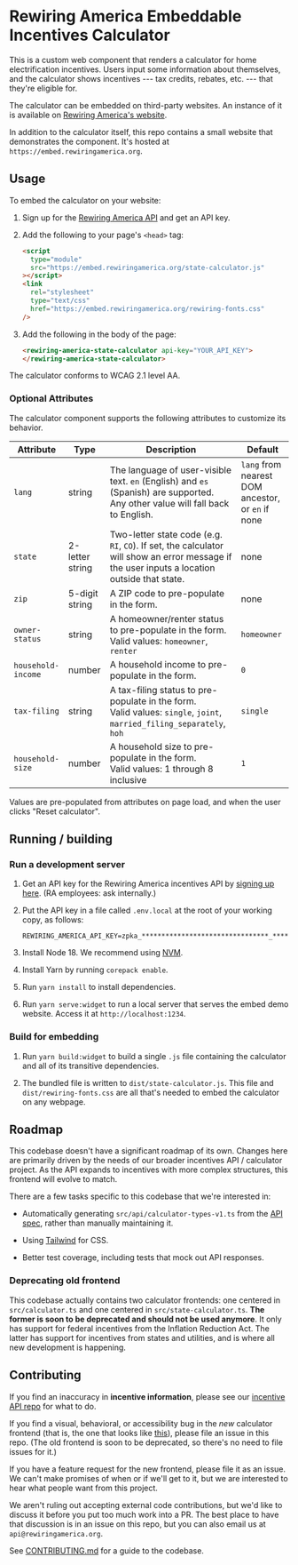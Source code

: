 # Rewiring America Embeddable Incentives Calculator

This is a custom web component that renders a calculator for home electrification incentives. Users input some information about themselves, and the calculator shows incentives --- tax credits, rebates, etc. --- that they're eligible for.

The calculator can be embedded on third-party websites. An instance of it is available on [Rewiring America's website](https://homes.rewiringamerica.org/calculator).

In addition to the calculator itself, this repo contains a small website that demonstrates the component. It's hosted at `https://embed.rewiringamerica.org`.

## Usage

To embed the calculator on your website:

1. Sign up for the [Rewiring America API](https://www.rewiringamerica.org/api) and get an API key.

2. Add the following to your page's `<head>` tag:

   ```html
   <script
     type="module"
     src="https://embed.rewiringamerica.org/state-calculator.js"
   ></script>
   <link
     rel="stylesheet"
     type="text/css"
     href="https://embed.rewiringamerica.org/rewiring-fonts.css"
   />
   ```

3. Add the following in the body of the page:

   ```html
   <rewiring-america-state-calculator api-key="YOUR_API_KEY">
   </rewiring-america-state-calculator>
   ```

The calculator conforms to WCAG 2.1 level AA.

### Optional Attributes

The calculator component supports the following attributes to customize its behavior.

| Attribute          | Type            | Description                                                                                                                                  | Default                                           |
| ------------------ | --------------- | -------------------------------------------------------------------------------------------------------------------------------------------- | ------------------------------------------------- |
| `lang`             | string          | The language of user-visible text. `en` (English) and `es` (Spanish) are supported. Any other value will fall back to English.               | `lang` from nearest DOM ancestor, or `en` if none |
| `state`            | 2-letter string | Two-letter state code (e.g. `RI`, `CO`). If set, the calculator will show an error message if the user inputs a location outside that state. | none                                              |
| `zip`              | 5-digit string  | A ZIP code to pre-populate in the form.                                                                                                      | none                                              |
| `owner-status`     | string          | A homeowner/renter status to pre-populate in the form.<br/>Valid values: `homeowner`, `renter`                                               | `homeowner`                                       |
| `household-income` | number          | A household income to pre-populate in the form.                                                                                              | `0`                                               |
| `tax-filing`       | string          | A tax-filing status to pre-populate in the form.<br/>Valid values: `single`, `joint`, `married_filing_separately`, `hoh`                     | `single`                                          |
| `household-size`   | number          | A household size to pre-populate in the form. <br/>Valid values: 1 through 8 inclusive                                                       | `1`                                               |

Values are pre-populated from attributes on page load, and when the user clicks "Reset calculator".

## Running / building

### Run a development server

1. Get an API key for the Rewiring America incentives API by [signing up here](https://www.rewiringamerica.org/api). (RA employees: ask internally.)

2. Put the API key in a file called `.env.local` at the root of your working copy, as follows:

   ```
   REWIRING_AMERICA_API_KEY=zpka_********************************_********
   ```

3. Install Node 18. We recommend using [NVM](https://github.com/nvm-sh/nvm).
4. Install Yarn by running `corepack enable`.
5. Run `yarn install` to install dependencies.
6. Run `yarn serve:widget` to run a local server that serves the embed demo website. Access it at `http://localhost:1234`.

### Build for embedding

1. Run `yarn build:widget` to build a single `.js` file containing the calculator and all of its transitive dependencies.

2. The bundled file is written to `dist/state-calculator.js`. This file and `dist/rewiring-fonts.css` are all that's needed to embed the calculator on any webpage.

## Roadmap

This codebase doesn't have a significant roadmap of its own. Changes here are primarily driven by the needs of our broader incentives API / calculator project. As the API expands to incentives with more complex structures, this frontend will evolve to match.

There are a few tasks specific to this codebase that we're interested in:

- Automatically generating `src/api/calculator-types-v1.ts` from the [API spec](https://api.rewiringamerica.org/spec.json), rather than manually maintaining it.

- Using [Tailwind](https://tailwindcss.com/) for CSS.

- Better test coverage, including tests that mock out API responses.

### Deprecating old frontend

This codebase actually contains two calculator frontends: one centered in `src/calculator.ts` and one centered in `src/state-calculator.ts`. **The former is soon to be deprecated and should not be used anymore**. It only has support for federal incentives from the Inflation Reduction Act. The latter has support for incentives from states and utilities, and is where all new development is happening.

## Contributing

If you find an inaccuracy in **incentive information**, please see our [incentive API repo](https://github.com/rewiringamerica/api.rewiringamerica.org) for what to do.

If you find a visual, behavioral, or accessibility bug in the _new_ calculator frontend (that is, the one that looks like [this](https://homes.rewiringamerica.org/calculator)), please file an issue in this repo. (The old frontend is soon to be deprecated, so there's no need to file issues for it.)

If you have a feature request for the new frontend, please file it as an issue. We can't make promises of when or if we'll get to it, but we are interested to hear what people want from this project.

We aren't ruling out accepting external code contributions, but we'd like to discuss it before you put too much work into a PR. The best place to have that discussion is in an issue on this repo, but you can also email us at `api@rewiringamerica.org`.

See [CONTRIBUTING.md](CONTRIBUTING.md) for a guide to the codebase.
